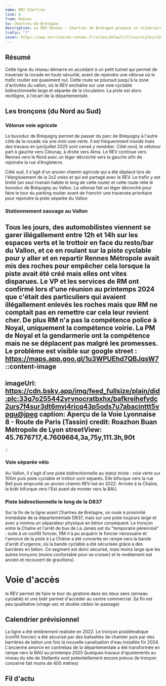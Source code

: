 ```yaml
---
name: REV Chartres
line: 6
from: Rennes
to: Chartres-de-Bretagne
description: Le REV Rennes - Chartres de Bretagne propose un itinéraire sécurisé le long de la D837 en traversant le vallon et passant à proximité de l'usine Stellantis. Depuis Rennes, l'accès à cette ligne se fait depuis le parc de Bréquigny, et fait passer par un petit tunnel sous la rocade.
trafic: "?"
cover: https://www.territoires-rennes.fr/sites/default/files/styles/1200x600/public/2021-02/MiVoie_LeVallon_VoieCyclistes_Projets_Territoires-Rennes.jpg?itok=hSLdIODg
---
```


## Résumé
Cette ligne du réseau démarre en accédant à un petit tunnel qui permet de traverser la rocade en toute sécurité, avant de rejoindre une vélorue où le trafic routier est quasiment nul. Cette route se poursuit jusqu'à la zone d'activités du vallon, où le REV enchaîne sur une voie cyclable bidirectionnelle large et séparée de la circulation. La piste est alors rectiligne, à l'écart de la départementale.

## Les tronçons (du Nord au Sud)

### Vélorue voie agricole

Le buvoduc de Bréquigny permet de passer du parc de Bréquigny à l'autre côté de la rocade via une mini voie verte.
Il est fréquemment inondé mais des travaux en juin/juillet 2025 sont censé y remédier.
Côté nord, le vélotour part à gauche vers Cleunay, à droite vers Alma.
Le REV continue vers Rennes vers le Nord avec un léger décroché vers la gauche afin de rejoindre la rue d'Angleterre.

Côté sud, il s'agit d'un ancien chemin agricole qui a été déplacé lors de l'élargissement de la 2x2 voies et qui est partagé avec le REV.
Le trafic y est limité (un seul riverain habite le long de cette route) et cette route relie le buvoduc de Bréquigny au Vallon.
La vélorue fait un léger décroché pour faire le tour du parking routier avant de franchir une traversée prioritaire pour rejoindre la piste séparée du Vallon

### Stationnement sauvage au Vallon

Tous les jours, des automobilistes viennent se garer illégallement entre 12h et 14h sur les espaces verts et le trottoir en face du resto/bar du Vallon, et ce en roulant sur la piste cyclable pour y aller et en repartir
Rennes Métropole avait mis des roches pour empêcher cela lorsque la piste avait été créé mais elles ont vites disparues. Le VP et les services de RM ont confirmé lors d'une réunion au printemps 2024 que c'était des particuliers qui avaient illégallement enlevés les roches mais que RM ne comptait pas en remettre car cela leur revient cher.
De plus RM n'a pas la compétence police à Noyal, uniquement la compétence voirie.
La PM de Noyal et la gendarmerie ont la compétence mais ne se déplacent pas malgré les promesses.
Le problème est visible sur google street : https://maps.app.goo.gl/1u3WPUEhd7QBJqsW7
::content-image
---
imageUrl: https://cdn.bsky.app/img/feed_fullsize/plain/did:plc:33g7o255442vrvnocratbxhx/bafkreihefvdc2urs7f4sur3dt6mvj4ricq43p5ods7u7abacinttt5vpgu@jpeg
caption: Aperçu de la Voie Lyonnaise 8 - Route de Paris (Tassin)
credit: Roazhon Buan Métropole de Lyon
streetView: 45.7676717,4.7609684,3a,75y,111.3h,90t
---
::


### Voie séparée vélo

Au Vallon, il s'agit d'une piste bidirectionnelle au statut mixte : voie verte sur 100m puis piste cyclable et trottoir sont séparés.
Elle bifurque vers la rue Bell puis emprunte un ancien chemin REV-isé en 2022.
Arrivée à la Chaîne, la bidir bifurque vers l'Est avant de monter vers la BAU.

### Piste bidirectionnelle le long de la D837
Sur la fin de la ligne avant Chartres de Bretagne, on roule à proximité immédiate de la départementale D837, mais sur une piste toujours large et avec a minima un séparateur physique en béton conséquent.
Le tronçon entre la Chaîne et l'arrêt de bus de La Janais est du "temporaire pérennisé" : suite à un conflit foncier, RM n'a pu acquérir le foncier nécessaire et l'amorce de la piste à La Châine a été convertie en rampe vers la bande d'arrêt d'urgence, où la bande cyclable a été sécurisée grâce à des barrières en béton.
Ce segment est donc sécurisé, mais moins large que les autres tronçons (moins confortable pour se croiser) et le revêtement est ancien et recouvert de gravillons).

# Voie d'accès

le REV permet de faire le tour du giratoire dans les deux sens (anneau cyclable) et une bidir permet d'accéder au centre commercial.
Sa fin est peu qualitative (virage sec et double cédez-le-passage)

## Calendrier prévisionnel
La ligne a été entièrement realisée en 2022.
Le tronçon problématique (conflit foncier) a été sécurisé par des balisettes de chantier puis par des barrières de béton une fois la nouvelle canalisation d'eau installée fin 2024.
L'ancienne amorce en contrebas de la départementale a été transformée en rampe vers la BAU au printemps 2025
Quelques travaux d'ajustements au niveau du site de Stellantis sont potentiellement encore prévus (le tronçon concerné fait moins de 400 mètres)

## Fil d'actu

